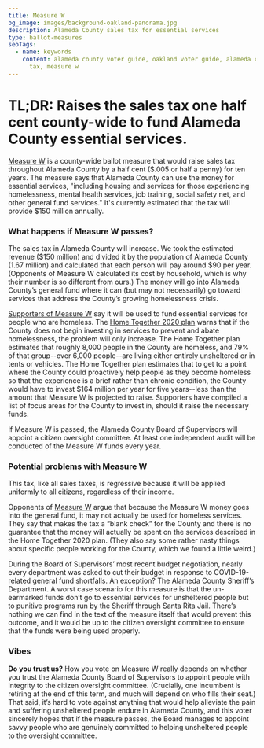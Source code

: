 ```yaml
---
title: Measure W
bg_image: images/background-oakland-panorama.jpg
description: Alameda County sales tax for essential services
type: ballot-measures
seoTags:
  - name: keywords
    content: alameda county voter guide, oakland voter guide, alameda county sales
      tax, measure w
---
```

# TL;DR: Raises the sales tax one half cent county-wide to fund Alameda County essential services.

[Measure W](https://drive.google.com/file/d/1OlxrI34eWVvm3dCxCwZYl1XfJS3HzIQc/view?usp=sharing) is a county-wide ballot measure that would raise sales tax throughout Alameda County by a half cent ($.005 or half a penny) for ten years. The measure says that Alameda County can use the money for essential services, "including housing and services for those experiencing homelessness, mental health services, job training, social safety net, and other general fund services." It's currently estimated that the tax will provide $150 million annually.

### What happens if Measure W passes?

The sales tax in Alameda County will increase. We took the estimated revenue ($150 million) and divided it by the population of Alameda County (1.67 million) and calculated that each person will pay around $90 per year. (Opponents of Measure W calculated its cost by household, which is why their number is so different from ours.) The money will go into Alameda County’s general fund where it can (but may not necessarily) go toward services that address the County’s growing homelessness crisis.

[Supporters of Measure W](https://www.hometogether2020.org/) say it will be used to fund essential services for people who are homeless. The [Home Together 2020 plan](https://d3n8a8pro7vhmx.cloudfront.net/hometogether/pages/21/attachments/original/1598648956/Home_Together_Plan_7.28.20_vf.pdf) warns that if the County does not begin investing in services to prevent and abate homelessness, the problem will only increase. The Home Together plan estimates that roughly 8,000 people in the County are homeless, and 79% of that group--over 6,000 people--are living either entirely unsheltered or in tents or vehicles. The Home Together plan estimates that to get to a point where the County could proactively help people as they become homeless so that the experience is a brief rather than chronic condition, the County would have to invest $164 million per year for five years--less than the amount that Measure W is projected to raise. Supporters have compiled a list of focus areas for the County to invest in, should it raise the necessary funds.

If Measure W is passed, the Alameda County Board of Supervisors will appoint a citizen oversight committee. At least one independent audit will be conducted of the Measure W funds every year.

### Potential problems with Measure W

This tax, like all sales taxes, is regressive because it will be applied uniformly to all citizens, regardless of their income.

Opponents of [Measure W](https://drive.google.com/file/d/1OlxrI34eWVvm3dCxCwZYl1XfJS3HzIQc/view?usp=sharing) argue that because the Measure W money goes into the general fund, it may not actually be used for homeless services. They say that makes the tax a “blank check” for the County and there is no guarantee that the money will actually be spent on the services described in the Home Together 2020 plan. (They also say some rather nasty things about specific people working for the County, which we found a little weird.)

During the Board of Supervisors’ most recent budget negotiation, nearly every department was asked to cut their budget in response to COVID-19-related general fund shortfalls. An exception? The Alameda County Sheriff’s Department. A worst case scenario for this measure is that the un-earmarked funds don’t go to essential services for unsheltered people but to punitive programs run by the Sheriff through Santa Rita Jail. There’s nothing we can find in the text of the measure itself that would prevent this outcome, and it would be up to the citizen oversight committee to ensure that the funds were being used properly.

### Vibes

**Do you trust us?** How you vote on Measure W really depends on whether you trust the Alameda County Board of Supervisors to appoint people with integrity to the citizen oversight committee. (Crucially, one incumbent is retiring at the end of this term, and much will depend on who fills their seat.) That said, it’s hard to vote against anything that would help alleviate the pain and suffering unsheltered people endure in Alameda County, and this voter sincerely hopes that if the measure passes, the Board manages to appoint savvy people who are genuinely committed to helping unsheltered people to the oversight committee.